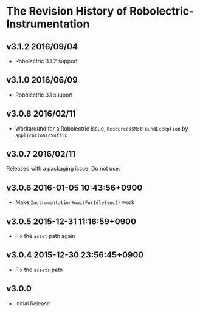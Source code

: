 # The Revision History of Robolectric-Instrumentation

## v3.1.2 2016/09/04

* Robolectric 3.1.2 support

## v3.1.0 2016/06/09

* Robolectric 3.1 suuport

## v3.0.8 2016/02/11

* Workaround for a Robolectric issue, `Resources$NotFoundException` by `applicationIdSuffix`

## v3.0.7 2016/02/11

Released with a packaging issue. Do not use.

## v3.0.6 2016-01-05 10:43:56+0900

* Make `Instrumentation#waitForIdleSync()` work

## v3.0.5 2015-12-31 11:16:59+0900

* Fix the `asset` path again

## v3.0.4 2015-12-30 23:56:45+0900

* Fix the `assets` path

## v3.0.0

* Initial Release
